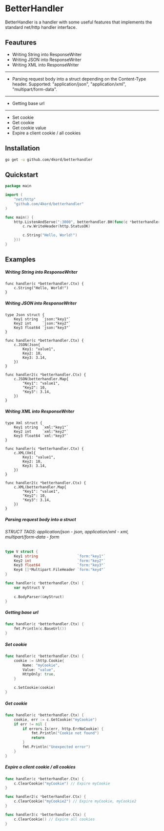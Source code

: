 # BetterHandler
BetterHandler is a handler with some useful features that implements the standard net/http handler interface.

## Feautures

- Writing String into ResponseWriter
- Writing JSON into ResponseWriter
- Writing XML into ResponseWriter
---
- Parsing request body into a struct depending on the Content-Type header. Supported: "application/json", "application/xml", "multipart/form-data".
---
- Getting base url
---
- Set cookie
- Get cookie
- Get cookie value
- Expire a client cookie / all cookies

## Installation

```sh
go get -u github.com/4kord/betterhandler
```

## Quickstart
```go
package main

import (
    "net/http"
    "github.com/4kord/betterhandler"
)

func main() {
    http.ListenAndServe(":3000", betterhandler.BH(func(c *betterhandler.Ctx) {
        c.rw.WriteHeader(http.StatusOK)

        c.String("Hello, World!")
    }))
}
```

## Examples
##### Writing String into ResponseWriter
```golang
func handler(c *betterhandler.Ctx) {
    c.String("Hello, World!")
}
```

##### Writing JSON into ResponseWriter
```golang
type Json struct {
    Key1 string  `json:"key1"`
    Key2 int     `json:"key2"`
    Key3 float64 `json:"key3"`
}

func handler(c *betterhandler.Ctx) {
    c.JSON(Json{
        Key1: "value1",
        Key2: 10,
        Key3: 3.14,
    })
}

func handler2(c *betterhandler.Ctx) {
    c.JSON(betterhandler.Map{
        "Key1": "value1",
        "Key2": 10,
        "Key3": 3.14,
    })
}
```

##### Writing XML into ResponseWriter
```golang
type Xml struct {
    Key1 string  `xml:"key1"`
    Key2 int     `xml:"key2"`
    Key3 float64 `xml:"key3"`
}

func handler(c *betterhandler.Ctx) {
    c.XML(Xml{
        Key1: "value1",
        Key2: 10,
        Key3: 3.14,
    })
}

func handler2(c *betterhandler.Ctx) {
    c.XML(betterhandler.Map{
        "Key1": "value1",
        "Key2": 10,
        "Key3": 3.14,
    })
}
```

##### Parsing request body into a struct
###### STRUCT TAGS: application/json - json, application/xml - xml, multipart/form-data - form
```go
type V struct {
    Key1 string                  `form:"key1"`
    Key2 int                     `form:"key2"`
    Key3 float64                 `form:"key3"`
    Key4 []*Multipart.FileHeader `form:"key4"`
}

func handler(c *betterhandler.Ctx) {
    var myStruct V
    
    c.BodyParser(&myStruct)
}
```

##### Getting base url
```go
func handler(c *betterhandler.Ctx) {
    fmt.Println(c.BaseUrl())
}
```

##### Set cookie
```go
func handler(c *betterhandler.Ctx) {
    cookie := &http.Cookie{
        Name: "myCookie",
        Value: "value",
        HttpOnly: true,
    }

    c.SetCookie(cookie)
}
```

##### Get cookie
```go
func handler(c *betterhandler.Ctx) {
    cookie, err := c.GetCookie("myCookie")
    if err != nil {
        if errors.Is(err, http.ErrNoCookie) {
            fmt.Println("Cookie not found")
            return
        }
        fmt.Println("Unexpected error")
    }
}
```

##### Expire a client cookie / all cookies
```go
func handler(c *betterhandler.Ctx) {
    c.ClearCookie("myCookie") // Expire myCookie
}

func handler2(c *betterhandler.Ctx) {
    c.ClearCookie("myCookie2") // Expire myCookie, myCookie2
}

func handler3(c *betterhandler.Ctx) {
    c.ClearCookie() // Expire all cookies
}
```
